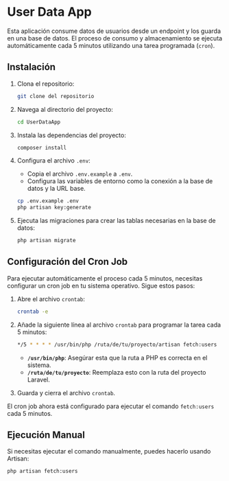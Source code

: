 # User Data App

Esta aplicación consume datos de usuarios desde un endpoint y los guarda en una base de datos. El proceso de consumo y almacenamiento se ejecuta automáticamente cada 5 minutos utilizando una tarea programada (`cron`).

## Instalación

1. Clona el repositorio:

    ```bash
    git clone del repositorio
    ```

2. Navega al directorio del proyecto:

    ```bash
    cd UserDataApp
    ```

3. Instala las dependencias del proyecto:

    ```bash
    composer install
    ```

4. Configura el archivo `.env`:

    - Copia el archivo `.env.example` a `.env`.
    - Configura las variables de entorno como la conexión a la base de datos y la URL base.

    ```bash
    cp .env.example .env
    php artisan key:generate
    ```

5. Ejecuta las migraciones para crear las tablas necesarias en la base de datos:

    ```bash
    php artisan migrate
    ```

## Configuración del Cron Job

Para ejecutar automáticamente el proceso cada 5 minutos, necesitas configurar un cron job en tu sistema operativo. Sigue estos pasos:

1. Abre el archivo `crontab`:

    ```bash
    crontab -e
    ```

2. Añade la siguiente línea al archivo `crontab` para programar la tarea cada 5 minutos:

    ```bash
    */5 * * * * /usr/bin/php /ruta/de/tu/proyecto/artisan fetch:users
    ```

    - **`/usr/bin/php`**: Asegúrar esta que la ruta a PHP es correcta en el sistema.
    - **`/ruta/de/tu/proyecto`**: Reemplaza esto con la ruta del proyecto Laravel.

3. Guarda y cierra el archivo `crontab`.

El cron job ahora está configurado para ejecutar el comando `fetch:users` cada 5 minutos.

## Ejecución Manual

Si necesitas ejecutar el comando manualmente, puedes hacerlo usando Artisan:

```bash
php artisan fetch:users